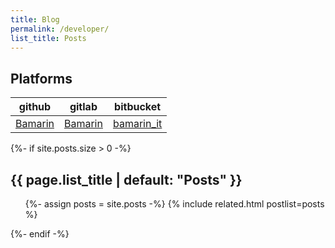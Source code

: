 ```yaml
---
title: Blog
permalink: /developer/
list_title: Posts
---
```


## Platforms

github|gitlab|bitbucket
---|---|---
[Bamarin][github]|[Bamarin][gitlab]|[bamarin_it][bitbucket]

<div>
{%- if site.posts.size > 0 -%}
<h2 class="post-list-heading">{{ page.list_title | default: "Posts" }}</h2>
<ul class="post-list">
  {%- assign posts = site.posts -%}
  {% include related.html postlist=posts %}
</ul>
{%- endif -%}
</div>


[github]: https://github.com/Bamarin
[gitlab]: https://gitlab.com/Bamarin
[bitbucket]: https://bitbucket.org/bamarin_it
